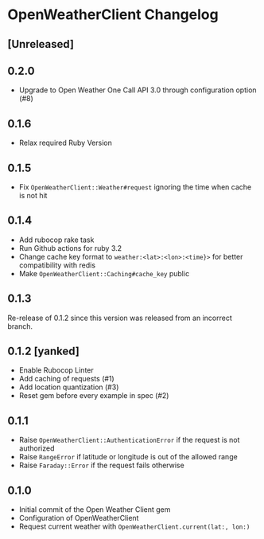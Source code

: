 # OpenWeatherClient Changelog

## [Unreleased]

## 0.2.0
- Upgrade to Open Weather One Call API 3.0 through configuration option (#8)

## 0.1.6
- Relax required Ruby Version

## 0.1.5
- Fix `OpenWeatherClient::Weather#request` ignoring the time when cache is not hit

## 0.1.4
- Add rubocop rake task
- Run Github actions for ruby 3.2
- Change cache key format to `weather:<lat>:<lon>:<time}>` for better compatibility with redis
- Make `OpenWeatherClient::Caching#cache_key` public

## 0.1.3
Re-release of 0.1.2 since this version was released from an incorrect branch.

## 0.1.2 [yanked]
- Enable Rubocop Linter
- Add caching of requests (#1)
- Add location quantization (#3)
- Reset gem before every example in spec (#2)

## 0.1.1
- Raise `OpenWeatherClient::AuthenticationError` if the request is not authorized
- Raise `RangeError` if latitude or longitude is out of the allowed range
- Raise `Faraday::Error` if the request fails otherwise 

## 0.1.0
- Initial commit of the Open Weather Client gem
- Configuration of OpenWeatherClient
- Request current weather with `OpenWeatherClient.current(lat:, lon:)`
